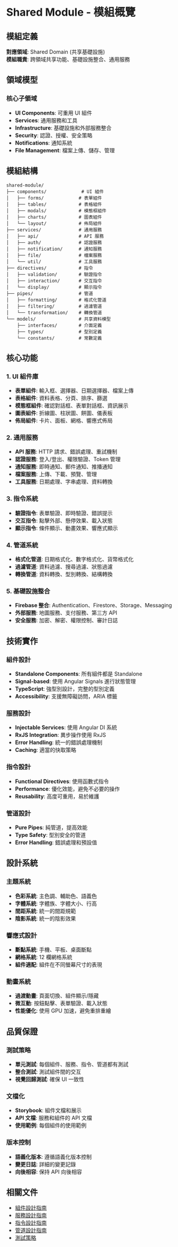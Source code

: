 # Shared Module - 模組概覽

## 模組定義
**對應領域**: Shared Domain (共享基礎設施)  
**模組職責**: 跨領域共享功能、基礎設施整合、通用服務

## 領域模型

### 核心子領域
- **UI Components**: 可重用 UI 組件
- **Services**: 通用服務和工具
- **Infrastructure**: 基礎設施和外部服務整合
- **Security**: 認證、授權、安全策略
- **Notifications**: 通知系統
- **File Management**: 檔案上傳、儲存、管理

## 模組結構

```
shared-module/
├── components/             # UI 組件
│   ├── forms/             # 表單組件
│   ├── tables/            # 表格組件
│   ├── modals/            # 模態框組件
│   ├── charts/            # 圖表組件
│   └── layout/            # 佈局組件
├── services/              # 通用服務
│   ├── api/               # API 服務
│   ├── auth/              # 認證服務
│   ├── notification/      # 通知服務
│   ├── file/              # 檔案服務
│   └── util/              # 工具服務
├── directives/            # 指令
│   ├── validation/        # 驗證指令
│   ├── interaction/       # 交互指令
│   └── display/           # 顯示指令
├── pipes/                 # 管道
│   ├── formatting/        # 格式化管道
│   ├── filtering/         # 過濾管道
│   └── transformation/    # 轉換管道
└── models/                # 共享資料模型
    ├── interfaces/        # 介面定義
    ├── types/             # 型別定義
    └── constants/         # 常數定義
```

## 核心功能

### 1. UI 組件庫
- **表單組件**: 輸入框、選擇器、日期選擇器、檔案上傳
- **表格組件**: 資料表格、分頁、排序、篩選
- **模態框組件**: 確認對話框、表單對話框、資訊展示
- **圖表組件**: 折線圖、柱狀圖、餅圖、儀表板
- **佈局組件**: 卡片、面板、網格、響應式佈局

### 2. 通用服務
- **API 服務**: HTTP 請求、錯誤處理、重試機制
- **認證服務**: 登入/登出、權限驗證、Token 管理
- **通知服務**: 即時通知、郵件通知、推播通知
- **檔案服務**: 上傳、下載、預覽、管理
- **工具服務**: 日期處理、字串處理、資料轉換

### 3. 指令系統
- **驗證指令**: 表單驗證、即時驗證、錯誤提示
- **交互指令**: 點擊外部、懸停效果、載入狀態
- **顯示指令**: 條件顯示、動畫效果、響應式顯示

### 4. 管道系統
- **格式化管道**: 日期格式化、數字格式化、貨幣格式化
- **過濾管道**: 資料過濾、搜尋過濾、狀態過濾
- **轉換管道**: 資料轉換、型別轉換、結構轉換

### 5. 基礎設施整合
- **Firebase 整合**: Authentication、Firestore、Storage、Messaging
- **外部服務**: 地圖服務、支付服務、第三方 API
- **安全服務**: 加密、解密、權限控制、審計日誌

## 技術實作

### 組件設計
- **Standalone Components**: 所有組件都是 Standalone
- **Signal-based**: 使用 Angular Signals 進行狀態管理
- **TypeScript**: 強型別設計，完整的型別定義
- **Accessibility**: 支援無障礙訪問，ARIA 標籤

### 服務設計
- **Injectable Services**: 使用 Angular DI 系統
- **RxJS Integration**: 異步操作使用 RxJS
- **Error Handling**: 統一的錯誤處理機制
- **Caching**: 適當的快取策略

### 指令設計
- **Functional Directives**: 使用函數式指令
- **Performance**: 優化效能，避免不必要的操作
- **Reusability**: 高度可重用，易於維護

### 管道設計
- **Pure Pipes**: 純管道，提高效能
- **Type Safety**: 型別安全的管道
- **Error Handling**: 錯誤處理和預設值

## 設計系統

### 主題系統
- **色彩系統**: 主色調、輔助色、語義色
- **字體系統**: 字體族、字體大小、行高
- **間距系統**: 統一的間距規範
- **陰影系統**: 統一的陰影效果

### 響應式設計
- **斷點系統**: 手機、平板、桌面斷點
- **網格系統**: 12 欄網格系統
- **組件適配**: 組件在不同螢幕尺寸的表現

### 動畫系統
- **過渡動畫**: 頁面切換、組件顯示/隱藏
- **微互動**: 按鈕點擊、表單驗證、載入狀態
- **性能優化**: 使用 GPU 加速，避免重排重繪

## 品質保證

### 測試策略
- **單元測試**: 每個組件、服務、指令、管道都有測試
- **整合測試**: 測試組件間的交互
- **視覺回歸測試**: 確保 UI 一致性

### 文檔化
- **Storybook**: 組件文檔和展示
- **API 文檔**: 服務和組件的 API 文檔
- **使用範例**: 每個組件的使用範例

### 版本控制
- **語義化版本**: 遵循語義化版本控制
- **變更日誌**: 詳細的變更記錄
- **向後相容**: 保持 API 向後相容

## 相關文件
- [組件設計指南](./Components/)
- [服務設計指南](./Services/)
- [指令設計指南](./Directives/)
- [管道設計指南](./Pipes/)
- [測試策略](./Testing.md)
